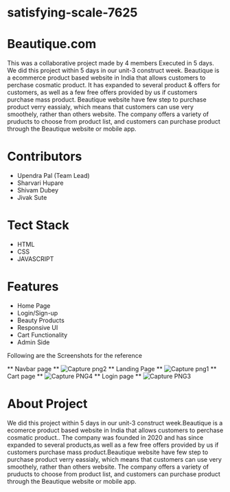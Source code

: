 
 # satisfying-scale-7625
 # Beautique.com
This was a collaborative project made by 4 members Executed in 5 days.
We did this project within 5 days in our unit-3 construct week. Beautique is a ecommerce product based website  in India that allows customers to perchase cosmatic product. It has expanded to several product & offers for customers, as well as a few free offers provided by us if customers purchase mass product. Beautique website have few step to purchase product verry eassialy, which means that customers can use very smoothely, rather than others website. The company offers a variety of pruducts to choose from product list, and customers can purchase product through the Beautique website or mobile app.

<h1>Contributors</h1>
<ul>
<li>Upendra Pal (Team Lead)</li>
<li>Sharvari Hupare</li>
<li>Shivam Dubey</li>
<li>Jivak Sute</li>
</ul>


<h1>Tect Stack</h1>

<ul>
<li>HTML</li>
<li>CSS</li>
<li>JAVASCRIPT</li>
</ul>

<h1>Features</h1>

<ul>
<li>Home Page</li>
<li>Login/Sign-up</li>
<li>Beauty Products</li>
<li>Responsive UI</li>
<li>Cart Functionality</li>
<li>Admin Side</li>
</ul>

Following are the Screenshots for the reference

 ** Navbar page **
![Capture png2](https://user-images.githubusercontent.com/112810287/221392779-3436afb6-cc73-4344-98e2-5ca234cc60c1.PNG)
** Landing Page **
![Capture png1](https://user-images.githubusercontent.com/112810287/221392771-22042591-737c-4f93-831a-98ebe09cde1c.PNG)
** Cart page **
![Capture PNG4](https://user-images.githubusercontent.com/112810287/221392723-2de47c91-4b3e-48b5-8d73-541a80ab0b8e.PNG)
** Login page **
![Capture PNG3](https://user-images.githubusercontent.com/112810287/221392795-94c5d523-9464-49f3-9a60-2d610cad499d.PNG)





# About Project
 We did this project within 5 days in our unit-3 construct week.Beautique is a ecomerce product based website  in India that allows customers to perchase cosmatic product.. The company was founded in 2020 and has since expanded to several products,as well as a few free offers provided by us if customers purchase mass product.Beautique website have few step to purchase product verry eassialy, which means that customers can use very smoothely, rather than others website. The company offers a variety of pruducts to choose from product list, and customers can purchase product through the Beautique website or mobile app.

